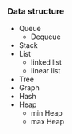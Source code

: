 ### Data structure
- Queue
  - Dequeue
- Stack
- List
  - linked list
  - linear list
- Tree
- Graph
- Hash
- Heap
  - min Heap
  - max Heap
